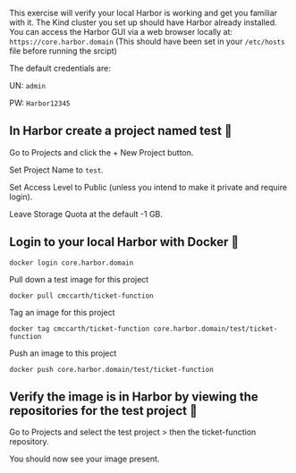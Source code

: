  This exercise will verify your local Harbor is working and get you familiar with it.  The Kind cluster you set up should have Harbor already installed.  You can access the Harbor GUI via a web browser locally at: `https://core.harbor.domain` (This should have been set in your `/etc/hosts` file before running the srcipt)

The default credentials are:

UN: `admin`

PW: `Harbor12345`

##



## In Harbor create a project named test 🔧

Go to Projects and click the + New Project button.

Set Project Name to `test`.

Set Access Level to Public (unless you intend to make it private and require login).

Leave Storage Quota at the default -1 GB.



## Login to your local Harbor with Docker 🔧
```
docker login core.harbor.domain
```


Pull down a test image for this project 
```
docker pull cmccarth/ticket-function
```



Tag an image for this project 
```
docker tag cmccarth/ticket-function core.harbor.domain/test/ticket-function
```


Push an image to this project 
```
docker push core.harbor.domain/test/ticket-function
```


## Verify the image is in Harbor by viewing the repositories for the test project 🔧

Go to Projects and select the test project > then the ticket-function repository.

You should now see your image present.
